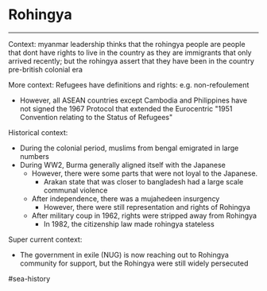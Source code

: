 # Rohingya
---
Context: myanmar leadership thinks that the rohingya people are people that dont have rights to live in the country as they are immigrants that only arrived recently; but the rohingya assert that they have been in the country pre-british colonial era

More context: Refugees have definitions and rights: e.g. non-refoulement
- However, all ASEAN countries except Cambodia and Philippines have not signed the 1967 Protocol that extended the Eurocentric "1951 Convention relating to the Status of Refugees"

Historical context:
- During the colonial period, muslims from bengal emigrated in large numbers
- During WW2, Burma generally aligned itself with the Japanese
	- However, there were some parts that were not loyal to the Japanese.
		- Arakan state that was closer to bangladesh had a large scale communal violence
	- After independence, there was a mujahedeen insurgency
		- However, there were still representation and rights of Rohingya
	- After military coup in 1962, rights were stripped away from Rohingya
		- In 1982, the citizenship law made rohingya stateless

Super current context:
- The government in exile (NUG) is now reaching out to Rohingya community for support, but the Rohingya were still widely persecuted 

#sea-history 